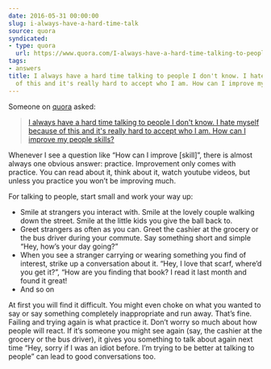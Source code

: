 ```yaml
---
date: 2016-05-31 00:00:00
slug: i-always-have-a-hard-time-talk
source: quora
syndicated:
- type: quora
  url: https://www.quora.com/I-always-have-a-hard-time-talking-to-people-I-dont-know-I-hate-myself-because-of-this-and-its-really-hard-to-accept-who-I-am-How-can-I-improve-my-people-skills/answer/Roy-Tang
tags:
- answers
title: I always have a hard time talking to people I don't know. I hate myself because
  of this and it's really hard to accept who I am. How can I improve my people skills?
---
```


Someone on [quora](https://quora.com) asked:

> [I always have a hard time talking to people I don't know. I hate myself because of this and it's really hard to accept who I am. How can I improve my people skills?](https://www.quora.com/I-always-have-a-hard-time-talking-to-people-I-dont-know-I-hate-myself-because-of-this-and-its-really-hard-to-accept-who-I-am-How-can-I-improve-my-people-skills/answer/Roy-Tang)


Whenever I see a question like “How can I improve [skill]”, there is almost always one obvious answer: practice. Improvement only comes with practice. You can read about it, think about it, watch youtube videos, but unless you practice you won’t be improving much.

For talking to people, start small and work your way up:</p><ul><li>Smile at strangers you interact with. Smile at the lovely couple walking down the street. Smile at the little kids you give the ball back to.</li><li>Greet strangers as often as you can. Greet the cashier at the grocery or the bus driver during your commute. Say something short and simple “Hey, how’s your day going?”</li><li>When you see a stranger carrying or wearing something you find of interest, strike up a conversation about it. “Hey, I love that scarf, where’d you get it?”, “How are you finding that book? I read it last month and found it great!</li><li>And so on</li></ul><p class="ui_qtext_para u-ltr u-text-align--start">At first you will find it difficult. You might even choke on what you wanted to say or say something completely inappropriate and run away. That’s fine. Failing and trying again is what practice it. Don’t worry so much about how people will react. If it’s someone you might see again (say, the cashier at the grocery or the bus driver), it gives you something to talk about again next time “Hey, sorry if I was an idiot before. I’m trying to be better at talking to people” can lead to good conversations too.